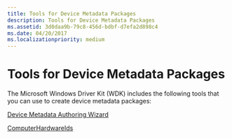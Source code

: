 ```yaml
---
title: Tools for Device Metadata Packages
description: Tools for Device Metadata Packages
ms.assetid: 3d0daa9b-79c8-456d-bdbf-d7efa2d898c4
ms.date: 04/20/2017
ms.localizationpriority: medium
---
```


# Tools for Device Metadata Packages


The Microsoft Windows Driver Kit (WDK) includes the following tools that you can use to create device metadata packages:

[Device Metadata Authoring Wizard](device-metadata-authoring-wizard-portal.md)

[ComputerHardwareIds](computerhardwareids.md)

 

 





